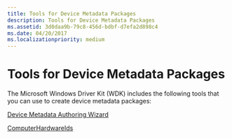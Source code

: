 ```yaml
---
title: Tools for Device Metadata Packages
description: Tools for Device Metadata Packages
ms.assetid: 3d0daa9b-79c8-456d-bdbf-d7efa2d898c4
ms.date: 04/20/2017
ms.localizationpriority: medium
---
```


# Tools for Device Metadata Packages


The Microsoft Windows Driver Kit (WDK) includes the following tools that you can use to create device metadata packages:

[Device Metadata Authoring Wizard](device-metadata-authoring-wizard-portal.md)

[ComputerHardwareIds](computerhardwareids.md)

 

 





